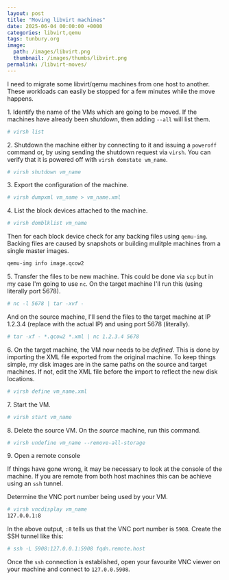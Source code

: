 ```yaml
---
layout: post
title: "Moving libvirt machines"
date: 2025-06-04 00:00:00 +0000
categories: libvirt,qemu
tags: tunbury.org
image:
  path: /images/libvirt.png
  thumbnail: /images/thumbs/libvirt.png
permalink: /libvirt-moves/
---
```



I need to migrate some libvirt/qemu machines from one host to another. These workloads can easily be stopped for a few minutes while the move happens.


1\. Identify the name of the VMs which are going to be moved. If the machines have already been shutdown, then adding `--all` will list them.

```sh
# virsh list
```

2\. Shutdown the machine either by connecting to it and issuing a `poweroff` command or, by using sending the shutdown request via `virsh`. You can verify that it is powered off with `virsh domstate vm_name`.

```sh
# virsh shutdown vm_name
```

3\. Export the configuration of the machine.

```sh
# virsh dumpxml vm_name > vm_name.xml
```

4\. List the block devices attached to the machine.

```sh
# virsh domblklist vm_name
```

Then for each block device check for any backing files using `qemu-img`. Backing files are caused by snapshots or building mulitple machines from a single master images.

```sh
qemu-img info image.qcow2
```

5\. Transfer the files to be new machine. This could be done via `scp` but in my case I'm going to use `nc`. On the target machine I'll run this (using literally port 5678).

```sh
# nc -l 5678 | tar -xvf -
```

And on the source machine, I'll send the files to the target machine at IP 1.2.3.4 (replace with the actual IP) and using port 5678 (literally).

```sh
# tar -xf - *.qcow2 *.xml | nc 1.2.3.4 5678
```

6\. On the target machine, the VM now needs to be _defined_. This is done by importing the XML file exported from the original machine. To keep things simple, my disk images are in the same paths on the source and target machines. If not, edit the XML file before the import to reflect the new disk locations.

```sh
# virsh define vm_name.xml
```

7\. Start the VM.

```sh
# virsh start vm_name
```

8\. Delete the source VM. On the _source_ machine, run this command.

```sh
# virsh undefine vm_name --remove-all-storage
```

9\. Open a remote console

If things have gone wrong, it may be necessary to look at the console of the machine. If you are remote from both host machines this can be achieve using an `ssh` tunnel.

Determine the VNC port number being used by your VM.

```sh
# virsh vncdisplay vm_name
127.0.0.1:8
```

In the above output, `:8` tells us that the VNC port number is `5908`. Create the SSH tunnel like this:

```sh
# ssh -L 5908:127.0.0.1:5908 fqdn.remote.host
```

Once the `ssh` connection is established, open your favourite VNC viewer on your machine and connect to `127.0.0.5908`.
